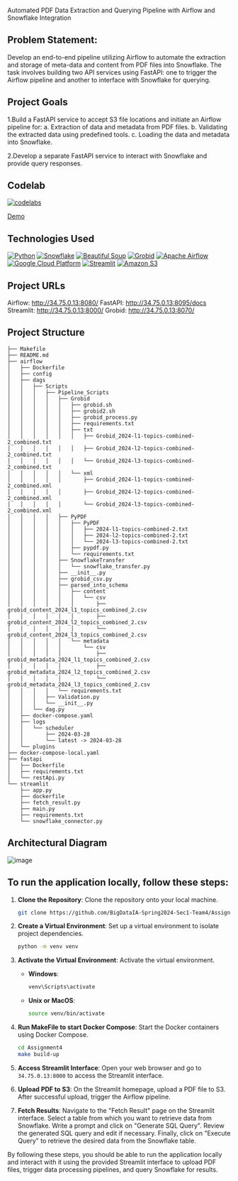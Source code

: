 Automated PDF Data Extraction and Querying Pipeline with Airflow and Snowflake Integration


## Problem Statement:

Develop an end-to-end pipeline utilizing Airflow to automate the extraction and storage of meta-data and content from PDF files into Snowflake. The task involves building two API services using FastAPI: one to trigger the Airflow pipeline and another to interface with Snowflake for querying.


## Project Goals

  1.Build a FastAPI service to accept S3 file locations and initiate an Airflow pipeline for:
    a. Extraction of data and metadata from PDF files.
    b. Validating the extracted data using predefined tools.
    c. Loading the data and metadata into Snowflake.

  2.Develop a separate FastAPI service to interact with Snowflake and provide query responses.


## Codelab

[![codelabs](https://img.shields.io/badge/codelabs-4285F4?style=for-the-badge&logo=codelabs&logoColor=white)](https://codelabs-preview.appspot.com/?file_id=1GaUW9ixS5DoZZtLuGraSBG1kyH8JeJ18ZtBA3PeZngo#4)

[Demo](https://www.youtube.com/watch?v=Aocn1MS2RkA)

## Technologies Used

[![Python](https://img.shields.io/badge/Python-FFD43B?style=for-the-badge&logo=python&logoColor=blue)](https://www.python.org/)
[![Snowflake](https://img.shields.io/badge/Snowflake-387BC3?style=for-the-badge&logo=snowflake&logoColor=light)](https://www.snowflake.com/)
[![Beautiful Soup](https://img.shields.io/badge/Beautiful%20Soup-59666C?style=for-the-badge&logo=python&logoColor=blue)](https://www.crummy.com/software/BeautifulSoup/)
[![Grobid](https://img.shields.io/badge/Grobid-007396?style=for-the-badge&logo=java&logoColor=white)](https://github.com/kermitt2/grobid)
[![Apache Airflow](https://img.shields.io/badge/Apache%20Airflow-017CEE?style=for-the-badge&logo=apache-airflow&logoColor=white)](https://airflow.apache.org/)
[![Google Cloud Platform](https://img.shields.io/badge/Google%20Cloud%20Platform-4285F4?style=for-the-badge&logo=google-cloud&logoColor=white)](https://cloud.google.com/)
[![Streamlit](https://img.shields.io/badge/Streamlit-FF4B4B?style=for-the-badge&logo=streamlit&logoColor=white)](https://www.streamlit.io/)
[![Amazon S3](https://img.shields.io/badge/Amazon%20S3-569A31?style=for-the-badge&logo=amazon-s3&logoColor=white)](https://aws.amazon.com/s3/)

## Project URLs

Airflow: http://34.75.0.13:8080/
FastAPI: http://34.75.0.13:8095/docs
Streamlit: http://34.75.0.13:8000/
Grobid: http://34.75.0.13:8070/


## Project Structure

```
├── Makefile
├── README.md
├── airflow
│   ├── Dockerfile
│   ├── config
│   ├── dags
│   │   ├── Scripts
│   │   │   ├── Pipeline_Scripts
│   │   │   │   ├── Grobid
│   │   │   │   │   ├── grobid.sh
│   │   │   │   │   ├── grobid2.sh
│   │   │   │   │   ├── grobid_process.py
│   │   │   │   │   ├── requirements.txt
│   │   │   │   │   ├── txt
│   │   │   │   │   │   ├── Grobid_2024-l1-topics-combined-2_combined.txt
│   │   │   │   │   │   ├── Grobid_2024-l2-topics-combined-2_combined.txt
│   │   │   │   │   │   └── Grobid_2024-l3-topics-combined-2_combined.txt
│   │   │   │   │   └── xml
│   │   │   │   │       ├── Grobid_2024-l1-topics-combined-2_combined.xml
│   │   │   │   │       ├── Grobid_2024-l2-topics-combined-2_combined.xml
│   │   │   │   │       └── Grobid_2024-l3-topics-combined-2_combined.xml
│   │   │   │   ├── PyPDF
│   │   │   │   │   ├── PyPDF
│   │   │   │   │   │   ├── 2024-l1-topics-combined-2.txt
│   │   │   │   │   │   ├── 2024-l2-topics-combined-2.txt
│   │   │   │   │   │   └── 2024-l3-topics-combined-2.txt
│   │   │   │   │   ├── pypdf.py
│   │   │   │   │   └── requirements.txt
│   │   │   │   ├── SnowflakeTransfer
│   │   │   │   │   └── snowflake_transfer.py
│   │   │   │   ├── __init__.py
│   │   │   │   ├── grobid_csv.py
│   │   │   │   ├── parsed_into_schema
│   │   │   │   │   ├── content
│   │   │   │   │   │   └── csv
│   │   │   │   │   │       ├── grobid_content_2024_l1_topics_combined_2.csv
│   │   │   │   │   │       ├── grobid_content_2024_l2_topics_combined_2.csv
│   │   │   │   │   │       └── grobid_content_2024_l3_topics_combined_2.csv
│   │   │   │   │   └── metadata
│   │   │   │   │       └── csv
│   │   │   │   │           ├── grobid_metadata_2024_l1_topics_combined_2.csv
│   │   │   │   │           ├── grobid_metadata_2024_l2_topics_combined_2.csv
│   │   │   │   │           └── grobid_metadata_2024_l3_topics_combined_2.csv
│   │   │   │   └── requirements.txt
│   │   │   ├── Validation.py
│   │   │   └── __init__.py
│   │   └── dag.py
│   ├── docker-compose.yaml
│   ├── logs
│   │   └── scheduler
│   │       ├── 2024-03-28
│   │       └── latest -> 2024-03-28
│   └── plugins
├── docker-compose-local.yaml
├── fastapi
│   ├── Dockerfile
│   ├── requirements.txt
│   └── restApi.py
└── streamlit
    ├── app.py
    ├── dockerfile
    ├── fetch_result.py
    ├── main.py
    ├── requirements.txt
    └── snowflake_connector.py

```


## Architectural Diagram

![image](https://github.com/BigDataIA-Spring2024-Sec1-Team4/Assignment4/assets/114356265/5f3cf4d9-03b1-4fa6-b291-82b5a0c91597)



## To run the application locally, follow these steps:

1. **Clone the Repository**: Clone the repository onto your local machine.

   ```bash
   git clone https://github.com/BigDataIA-Spring2024-Sec1-Team4/Assignment4
   ```

2. **Create a Virtual Environment**: Set up a virtual environment to isolate project dependencies.

   ```bash
   python -m venv venv
   ```

3. **Activate the Virtual Environment**: Activate the virtual environment.

   - **Windows**:

     ```bash
     venv\Scripts\activate
     ```

   - **Unix or MacOS**:

     ```bash
     source venv/bin/activate
     ```

4. **Run MakeFile to start Docker Compose**: Start the Docker containers using Docker Compose.

   ```bash
   cd Assignment4
   make build-up
   ```

5. **Access Streamlit Interface**: Open your web browser and go to `34.75.0.13:8000` to access the Streamlit interface.

6. **Upload PDF to S3**: On the Streamlit homepage, upload a PDF file to S3. After successful upload, trigger the Airflow pipeline.

7. **Fetch Results**: Navigate to the "Fetch Result" page on the Streamlit interface. Select a table from which you want to retrieve data from Snowflake. Write a prompt and click on "Generate SQL Query". Review the generated SQL query and edit if necessary. Finally, click on "Execute Query" to retrieve the desired data from the Snowflake table.

By following these steps, you should be able to run the application locally and interact with it using the provided Streamlit interface to upload PDF files, trigger data processing pipelines, and query Snowflake for results.
